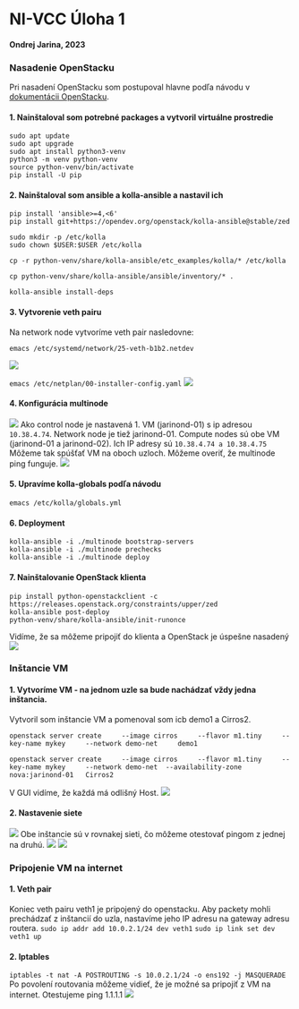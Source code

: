 # NI-VCC Úloha 1
#### Ondrej Jarina, 2023

### Nasadenie OpenStacku
Pri nasadení OpenStacku som postupoval hlavne podľa návodu v [dokumentácii OpenStacku](https://docs.openstack.org/kolla-ansible/zed/user/quickstart.html).
#### 1. Nainštaloval som potrebné packages a vytvoril virtuálne prostredie
```
sudo apt update
sudo apt upgrade
sudo apt install python3-venv
python3 -m venv python-venv
source python-venv/bin/activate
pip install -U pip
```

#### 2. Nainštaloval som ansible a kolla-ansible a nastavil ich

```
pip install 'ansible>=4,<6'
pip install git+https://opendev.org/openstack/kolla-ansible@stable/zed

sudo mkdir -p /etc/kolla
sudo chown $USER:$USER /etc/kolla

cp -r python-venv/share/kolla-ansible/etc_examples/kolla/* /etc/kolla

cp python-venv/share/kolla-ansible/ansible/inventory/* .

kolla-ansible install-deps
```

#### 3. Vytvorenie veth pairu
Na network node vytvoríme veth pair nasledovne:

`emacs /etc/systemd/network/25-veth-b1b2.netdev`

![](img/vethPair1.png)

`emacs /etc/netplan/00-installer-config.yaml`
![](img/vethPair2.png)

#### 4. Konfigurácia multinode
![](img/multinode_config.png)
Ako control node je nastavená 1. VM (jarinond-01) s ip adresou `10.38.4.74`.
Network node je tiež jarinond-01.
Compute nodes sú obe VM (jarinond-01 a jarinond-02). Ich IP adresy sú `10.38.4.74 a 10.38.4.75`
Môžeme tak spúšťať VM na oboch uzloch.
Môžeme overiť, že multinode ping funguje.
![](img/multinode_ping.png)

#### 5. Upravíme kolla-globals podľa návodu
```
emacs /etc/kolla/globals.yml
```
#### 6. Deployment
```
kolla-ansible -i ./multinode bootstrap-servers
kolla-ansible -i ./multinode prechecks
kolla-ansible -i ./multinode deploy
```

#### 7. Nainštalovanie OpenStack klienta
```
pip install python-openstackclient -c https://releases.openstack.org/constraints/upper/zed
kolla-ansible post-deploy
python-venv/share/kolla-ansible/init-runonce
```

Vidíme, že sa môžeme pripojiť do klienta a OpenStack je úspešne nasadený
![](img/openstack.png)

### Inštancie VM
#### 1. Vytvoríme VM - na jednom uzle sa bude nachádzať vždy jedna inštancia.

Vytvoril som inštancie VM a pomenoval som icb demo1 a Cirros2.
```
openstack server create     --image cirros     --flavor m1.tiny     --key-name mykey     --network demo-net     demo1

openstack server create     --image cirros     --flavor m1.tiny     --key-name mykey     --network demo-net  --availability-zone nova:jarinond-01   Cirros2
```
V GUI vidíme, že každá má odlišný Host.
![](img/instances.png)

#### 2. Nastavenie siete
![](img/network.png)
Obe inštancie sú v rovnakej sieti, čo môžeme otestovať pingom z jednej na druhú.
![](img/ping1.png)
![](img/ping2.png)

### Pripojenie VM na internet

#### 1. Veth pair
Koniec veth pairu veth1 je pripojený do openstacku. Aby packety mohli prechádzať z inštancií do uzla, nastavíme jeho IP adresu na gateway adresu routera.
`sudo ip addr add 10.0.2.1/24 dev veth1`
`sudo ip link set dev veth1 up`

#### 2. Iptables

`iptables -t nat -A POSTROUTING -s 10.0.2.1/24 -o ens192 -j MASQUERADE`
Po povolení routovania môžeme vidieť, že je možné sa pripojiť z VM na internet.
Otestujeme ping 1.1.1.1
![](img/ping3.png)


